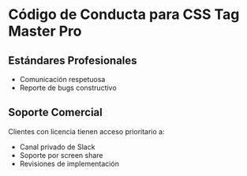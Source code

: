 # Código de Conducta para CSS Tag Master Pro

## Estándares Profesionales
- Comunicación respetuosa
- Reporte de bugs constructivo

## Soporte Comercial
Clientes con licencia tienen acceso prioritario a:
- Canal privado de Slack
- Soporte por screen share
- Revisiones de implementación
